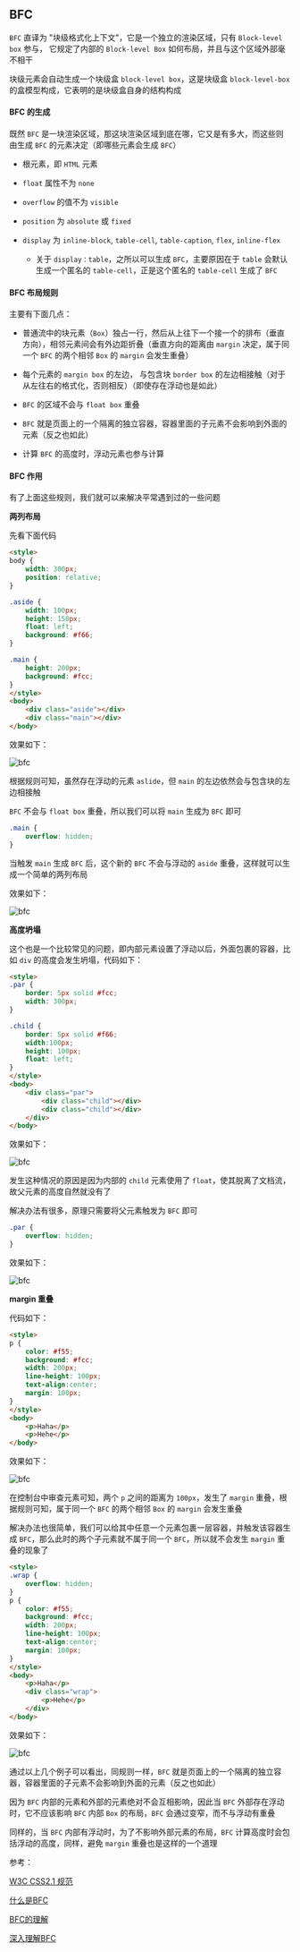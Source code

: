 ## BFC

```BFC``` 直译为 "块级格式化上下文"，它是一个独立的渲染区域，只有 ```Block-level box``` 参与， 它规定了内部的 ```Block-level Box``` 如何布局，并且与这个区域外部毫不相干

块级元素会自动生成一个块级盒 ```block-level box```，这是块级盒 ```block-level-box``` 的盒模型构成，它表明的是块级盒自身的结构构成


#### BFC 的生成

既然 ```BFC``` 是一块渲染区域，那这块渲染区域到底在哪，它又是有多大，而这些则由生成 ```BFC``` 的元素决定（即哪些元素会生成 ```BFC```）

* 根元素，即 ```HTML``` 元素

* ```float``` 属性不为 ```none```

* ```overflow``` 的值不为 ```visible```

* ```position``` 为 ```absolute``` 或 ```fixed```

* ```display``` 为 ```inline-block```, ```table-cell```, ```table-caption```, ```flex```, ```inline-flex```

  * 关于 ```display：table```，之所以可以生成 ```BFC```，主要原因在于 ```table``` 会默认生成一个匿名的 ```table-cell```，正是这个匿名的 ```table-cell``` 生成了 ```BFC```

#### BFC 布局规则

主要有下面几点：

* 普通流中的块元素（```Box```）独占一行，然后从上往下一个接一个的排布（垂直方向），相邻元素间会有外边距折叠（垂直方向的距离由 ```margin``` 决定，属于同一个 ```BFC``` 的两个相邻 ```Box``` 的 ```margin``` 会发生重叠）

* 每个元素的 ```margin box``` 的左边， 与包含块 ```border box``` 的左边相接触（对于从左往右的格式化，否则相反）（即使存在浮动也是如此）

* ```BFC``` 的区域不会与 ```float box``` 重叠

* ```BFC``` 就是页面上的一个隔离的独立容器，容器里面的子元素不会影响到外面的元素（反之也如此）

* 计算 ```BFC``` 的高度时，浮动元素也参与计算


#### BFC 作用

有了上面这些规则，我们就可以来解决平常遇到过的一些问题


**两列布局**

先看下面代码

```html
<style>
body {
    width: 300px;
    position: relative;
}

.aside {
    width: 100px;
    height: 150px;
    float: left;
    background: #f66;
}

.main {
    height: 200px;
    background: #fcc;
}
</style>
<body>
    <div class="aside"></div>
    <div class="main"></div>
</body>
```

效果如下：

![bfc](http://p1.qhimg.com/d/inn/4055c62a/4dca44a927d4c1ffc30e3ae5f53a0b79.png?_=3674372)

根据规则可知，虽然存在浮动的元素 ```aslide```，但 ```main``` 的左边依然会与包含块的左边相接触

```BFC``` 不会与 ```float box``` 重叠，所以我们可以将 ```main``` 生成为 ```BFC``` 即可

```css
.main {
    overflow: hidden;
}
```

当触发 ```main``` 生成 ```BFC``` 后，这个新的 ```BFC``` 不会与浮动的 ```aside``` 重叠，这样就可以生成一个简单的两列布局

效果如下：

![bfc](http://p6.qhimg.com/t01077886a9706cb26b.png?_=3674372)


**高度坍塌**

这个也是一个比较常见的问题，即内部元素设置了浮动以后，外面包裹的容器，比如 ```div``` 的高度会发生坍塌，代码如下：

```html
<style>
.par {
    border: 5px solid #fcc;
    width: 300px;
}

.child {
    border: 5px solid #f66;
    width:100px;
    height: 100px;
    float: left;
}
</style>
<body>
    <div class="par">
        <div class="child"></div>
        <div class="child"></div>
    </div>
</body>
```

效果如下：

![bfc](http://p1.qhimg.com/t016035b58195e7909a.png?_=3674372)

发生这种情况的原因是因为内部的 ```child``` 元素使用了 ```float```，使其脱离了文档流，故父元素的高度自然就没有了

解决办法有很多，原理只需要将父元素触发为 ```BFC``` 即可

```css
.par {
    overflow: hidden;
}
```

效果如下：

![bfc](http://p2.qhimg.com/t016bbbe5236ef1ffd5.png?_=3674372)


**margin 重叠**

代码如下：

```html
<style>
p {
    color: #f55;
    background: #fcc;
    width: 200px;
    line-height: 100px;
    text-align:center;
    margin: 100px;
}
</style>
<body>
    <p>Haha</p>
    <p>Hehe</p>
</body>
```

效果如下：

![bfc](http://p5.qhimg.com/t01b47b8b7d153c07cc.png?_=3674372)

在控制台中审查元素可知，两个 ```p``` 之间的距离为 ```100px```，发生了 ```margin``` 重叠，根据规则可知，属于同一个 ```BFC``` 的两个相邻 ```Box``` 的 ```margin``` 会发生重叠

解决办法也很简单，我们可以给其中任意一个元素包裹一层容器，并触发该容器生成 ```BFC```，那么此时的两个子元素就不属于同一个 ```BFC```，所以就不会发生 ```margin``` 重叠的现象了

```html
<style>
.wrap {
    overflow: hidden;
}
p {
    color: #f55;
    background: #fcc;
    width: 200px;
    line-height: 100px;
    text-align:center;
    margin: 100px;
}
</style>
<body>
    <p>Haha</p>
    <div class="wrap">
        <p>Hehe</p>
    </div>
</body>
```

效果如下：

![bfc](http://p3.qhimg.com/t0118d1d2badbb00521.png?_=3674372)

通过以上几个例子可以看出，同规则一样，```BFC``` 就是页面上的一个隔离的独立容器，容器里面的子元素不会影响到外面的元素（反之也如此）

因为 ```BFC``` 内部的元素和外部的元素绝对不会互相影响，因此当 ```BFC``` 外部存在浮动时，它不应该影响 ```BFC``` 内部 ```Box``` 的布局，```BFC``` 会通过变窄，而不与浮动有重叠

同样的，当 ```BFC``` 内部有浮动时，为了不影响外部元素的布局，```BFC``` 计算高度时会包括浮动的高度，同样，避免 ```margin``` 重叠也是这样的一个道理


参考：

[W3C CSS2.1 规范](https://www.w3.org/TR/CSS2/)

[什么是BFC](http://web.jobbole.com/84808/)

[BFC的理解](http://www.jianshu.com/p/76484dff1cb5)

[深入理解BFC](http://www.cnblogs.com/xiaohuochai/p/5248536.html)

   


   

    

    